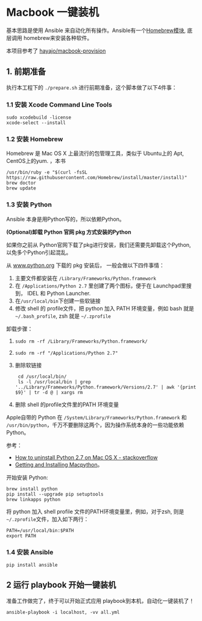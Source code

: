 # Macbook 一键装机

基本思路是使用 Ansible 来自动化所有操作。Ansible有一个[Homebrew模块](http://docs.ansible.com/ansible/homebrew_module.html), 底层调用 homebrew来安装各种软件。

本项目参考了 [hayajo/macbook-provision](https://github.com/hayajo/macbook-provision)


## 1. 前期准备

执行本工程下的 `./prepare.sh` 进行前期准备，这个脚本做了以下4件事：

### 1.1 安装 Xcode Command Line Tools

    sudo xcodebuild -license
    xcode-select --install

### 1.2 安装 Homebrew

Homebrew 是 Mac OS X 上最流行的包管理工具，类似于 Ubuntu上的 Apt, CentOS上的yum. ，本书

    /usr/bin/ruby -e "$(curl -fsSL https://raw.githubusercontent.com/Homebrew/install/master/install)"
    brew doctor
    brew update


### 1.3 安装 Python

Ansible 本身是用Python写的，所以依赖Python。

**(Optional)卸载 Python 官网 pkg 方式安装的Python**

如果你之前从 Python官网下载了pkg进行安装，我们还需要先卸载这个Python, 以免多个Python引起混乱。

从 www.python.org 下载的 pkg 安装后， 一般会做以下四件事情：

1. 主要文件都安装在 `/Library/Frameworks/Python.framework`
1. 在 `/Applications/Python 2.7` 里创建了两个图标，便于在 Launchpad里搜到， IDEL 和 Python Launcher.
1. 在`/usr/local/bin`下创建一些软链接
1. 修改 shell 的 profile文件，把 python 加入 PATH 环境变量，例如 bash 就是  `~/.bash_profile`, zsh 就是 `~/.zprofile`

卸载步骤：

1. `sudo rm -rf /Library/Frameworks/Python.framework/`
1. `sudo rm -rf "/Applications/Python 2.7"`
1. 删除软链接

        cd /usr/local/bin/
        ls -l /usr/local/bin | grep '../Library/Frameworks/Python.framework/Versions/2.7' | awk '{print $9}' | tr -d @ | xargs rm

1. 删除 shell 的profile文件里的PATH 环境变量

Apple自带的 Python 在 `/System/Library/Frameworks/Python.framework` 和 `/usr/bin/python`，千万不要删除这两个，因为操作系统本身的一些功能依赖Python。

参考：

* [How to uninstall Python 2.7 on Mac OS X - stackoverflow](http://stackoverflow.com/a/3819829/381712)
* [Getting and Installing Macpython](https://docs.python.org/3/using/mac.html#getting-and-installing-macpython)。

开始安装 Python:

    brew install python
    pip install --upgrade pip setuptools
    brew linkapps python

将 python 加入 shell profile 文件的PATH环境变量里，例如，对于zsh, 则是 `~/.zprofile`文件，加入如下两行：

    PATH=/usr/local/bin:$PATH
    export PATH


### 1.4 安装 Ansible

    pip install ansible


## 2 运行 playbook 开始一键装机

准备工作做完了，终于可以开始正式应用 playbook到本机，自动化一键装机了！

    ansible-playbook -i localhost, -vv all.yml
